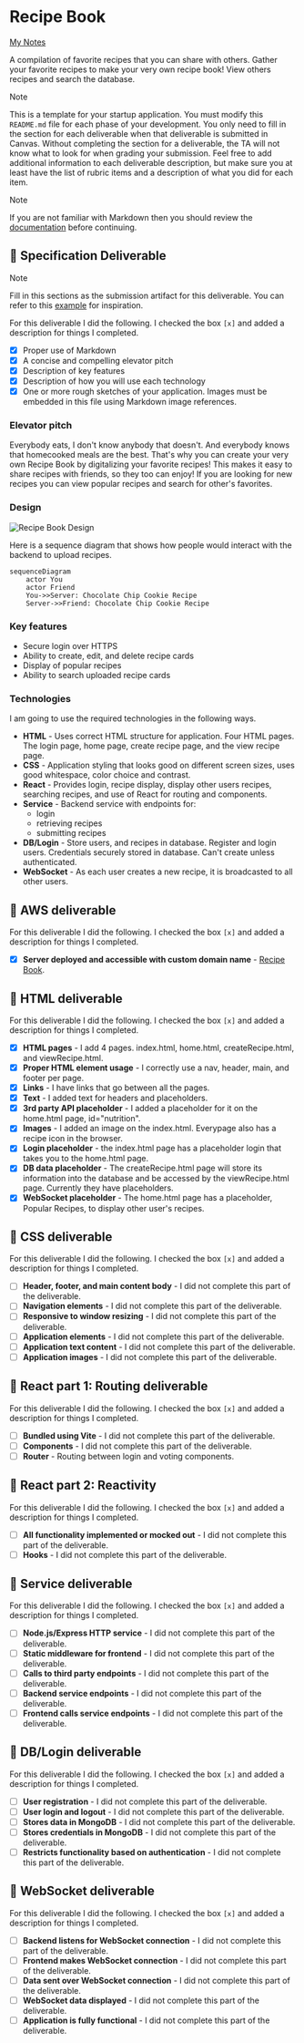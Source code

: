 # Recipe Book

[My Notes](notes.md)

A compilation of favorite recipes that you can share with others. Gather your favorite recipes to make your very own recipe book! View others recipes and search the database.


> [!NOTE]
>  This is a template for your startup application. You must modify this `README.md` file for each phase of your development. You only need to fill in the section for each deliverable when that deliverable is submitted in Canvas. Without completing the section for a deliverable, the TA will not know what to look for when grading your submission. Feel free to add additional information to each deliverable description, but make sure you at least have the list of rubric items and a description of what you did for each item.

> [!NOTE]
>  If you are not familiar with Markdown then you should review the [documentation](https://docs.github.com/en/get-started/writing-on-github/getting-started-with-writing-and-formatting-on-github/basic-writing-and-formatting-syntax) before continuing.

## 🚀 Specification Deliverable

> [!NOTE]
>  Fill in this sections as the submission artifact for this deliverable. You can refer to this [example](https://github.com/webprogramming260/startup-example/blob/main/README.md) for inspiration.

For this deliverable I did the following. I checked the box `[x]` and added a description for things I completed.

- [x] Proper use of Markdown
- [x] A concise and compelling elevator pitch
- [x] Description of key features
- [x] Description of how you will use each technology
- [x] One or more rough sketches of your application. Images must be embedded in this file using Markdown image references.

### Elevator pitch

Everybody eats, I don't know anybody that doesn't. And everybody knows that homecooked meals are the best. That's why you can create your very own Recipe Book by digitalizing your favorite recipes! This makes it easy to share recipes with friends, so they too can enjoy! If you are looking for new recipes you can view popular recipes and search for other's favorites.

### Design

![Recipe Book Design](https://github.com/user-attachments/assets/9c16378a-ee07-4ed4-b07e-687a22101cd5)


Here is a sequence diagram that shows how people would interact with the backend to upload recipes.

```mermaid
sequenceDiagram
    actor You
    actor Friend
    You->>Server: Chocolate Chip Cookie Recipe
    Server->>Friend: Chocolate Chip Cookie Recipe
```

### Key features

- Secure login over HTTPS
- Ability to create, edit, and delete recipe cards
- Display of popular recipes
- Ability to search uploaded recipe cards

### Technologies

I am going to use the required technologies in the following ways.

- **HTML** - Uses correct HTML structure for application. Four HTML pages. The login page, home page, create recipe page, and the view recipe page. 
- **CSS** - Application styling that looks good on different screen sizes, uses good whitespace, color choice and contrast.
- **React** - Provides login, recipe display, display other users recipes, searching recipes, and use of React for routing and components.
- **Service** - Backend service with endpoints for:
    - login
    - retrieving recipes
    - submitting recipes
- **DB/Login** - Store users, and recipes in database. Register and login users. Credentials securely stored in database. Can't create unless authenticated.
- **WebSocket** - As each user creates a new recipe, it is broadcasted to all other users.

## 🚀 AWS deliverable

For this deliverable I did the following. I checked the box `[x]` and added a description for things I completed.

- [x] **Server deployed and accessible with custom domain name** - [Recipe Book](https://recipebook260.click).

## 🚀 HTML deliverable

For this deliverable I did the following. I checked the box `[x]` and added a description for things I completed.

- [x] **HTML pages** - I add 4 pages. index.html, home.html, createRecipe.html, and viewRecipe.html.
- [x] **Proper HTML element usage** - I correctly use a nav, header, main, and footer per page.
- [x] **Links** - I have links that go between all the pages.
- [x] **Text** - I added text for headers and placeholders.
- [x] **3rd party API placeholder** - I added a placeholder for it on the home.html page, id="nutrition".
- [x] **Images** - I added an image on the index.html. Everypage also has a recipe icon in the browser.
- [x] **Login placeholder** - the index.html page has a placeholder login that takes you to the home.html page.
- [x] **DB data placeholder** - The createRecipe.html page will store its information into the database and be accessed by the viewRecipe.html page. Currently they have placeholders.
- [x] **WebSocket placeholder** - The home.html page has a placeholder, Popular Recipes, to display other user's recipes.

## 🚀 CSS deliverable

For this deliverable I did the following. I checked the box `[x]` and added a description for things I completed.

- [ ] **Header, footer, and main content body** - I did not complete this part of the deliverable.
- [ ] **Navigation elements** - I did not complete this part of the deliverable.
- [ ] **Responsive to window resizing** - I did not complete this part of the deliverable.
- [ ] **Application elements** - I did not complete this part of the deliverable.
- [ ] **Application text content** - I did not complete this part of the deliverable.
- [ ] **Application images** - I did not complete this part of the deliverable.

## 🚀 React part 1: Routing deliverable

For this deliverable I did the following. I checked the box `[x]` and added a description for things I completed.

- [ ] **Bundled using Vite** - I did not complete this part of the deliverable.
- [ ] **Components** - I did not complete this part of the deliverable.
- [ ] **Router** - Routing between login and voting components.

## 🚀 React part 2: Reactivity

For this deliverable I did the following. I checked the box `[x]` and added a description for things I completed.

- [ ] **All functionality implemented or mocked out** - I did not complete this part of the deliverable.
- [ ] **Hooks** - I did not complete this part of the deliverable.

## 🚀 Service deliverable

For this deliverable I did the following. I checked the box `[x]` and added a description for things I completed.

- [ ] **Node.js/Express HTTP service** - I did not complete this part of the deliverable.
- [ ] **Static middleware for frontend** - I did not complete this part of the deliverable.
- [ ] **Calls to third party endpoints** - I did not complete this part of the deliverable.
- [ ] **Backend service endpoints** - I did not complete this part of the deliverable.
- [ ] **Frontend calls service endpoints** - I did not complete this part of the deliverable.

## 🚀 DB/Login deliverable

For this deliverable I did the following. I checked the box `[x]` and added a description for things I completed.

- [ ] **User registration** - I did not complete this part of the deliverable.
- [ ] **User login and logout** - I did not complete this part of the deliverable.
- [ ] **Stores data in MongoDB** - I did not complete this part of the deliverable.
- [ ] **Stores credentials in MongoDB** - I did not complete this part of the deliverable.
- [ ] **Restricts functionality based on authentication** - I did not complete this part of the deliverable.

## 🚀 WebSocket deliverable

For this deliverable I did the following. I checked the box `[x]` and added a description for things I completed.

- [ ] **Backend listens for WebSocket connection** - I did not complete this part of the deliverable.
- [ ] **Frontend makes WebSocket connection** - I did not complete this part of the deliverable.
- [ ] **Data sent over WebSocket connection** - I did not complete this part of the deliverable.
- [ ] **WebSocket data displayed** - I did not complete this part of the deliverable.
- [ ] **Application is fully functional** - I did not complete this part of the deliverable.

